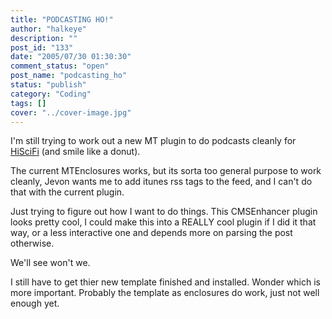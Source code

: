 ```yaml
---
title: "PODCASTING HO!"
author: "halkeye"
description: ""
post_id: "133"
date: "2005/07/30 01:30:30"
comment_status: "open"
post_name: "podcasting_ho"
status: "publish"
category: "Coding"
tags: []
cover: "../cover-image.jpg"
---
```


I'm still trying to work out a new MT plugin to do podcasts cleanly for [HiSciFi](https://www.hiscifi.com/archives/2005/07/shows_are_up_1.html) (and smile like a donut).  

The current MTEnclosures works, but its sorta too general purpose to work cleanly, Jevon wants me to add itunes rss tags to the feed, and I can't do that with the current plugin.

Just trying to figure out how I want to do things. This CMSEnhancer plugin looks pretty cool, I could make this into a REALLY cool plugin if I did it that way, or a less interactive one and depends more on parsing the post otherwise.

We'll see won't we.

I still have to get thier new template finished and installed. Wonder which is more important. Probably the template as enclosures do work, just not well enough yet.
